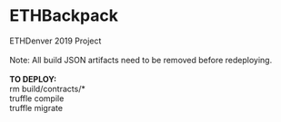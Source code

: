 # ETHBackpack
ETHDenver 2019 Project
<br><br>
Note: All build JSON artifacts need to be removed before redeploying.
<br>
<br>
<b>TO DEPLOY:</b>
<br>rm build/contracts/*
<br>truffle compile
<br>truffle migrate 
